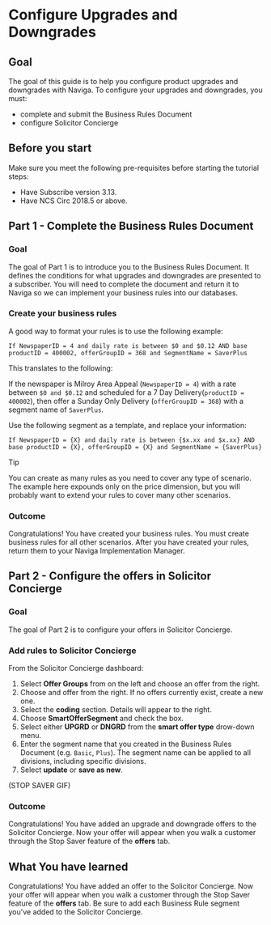 # Configure Upgrades and Downgrades

## Goal

The goal of this guide is to help you configure product upgrades and downgrades with Naviga. To configure your upgrades and downgrades, you must:

- complete and submit the Business Rules Document
- configure Solicitor Concierge

## Before you start

Make sure you meet the following pre-requisites before starting the tutorial steps:

- Have Subscribe version 3.13.
- Have NCS Circ 2018.5 or above.

## Part 1 - Complete the Business Rules Document

### Goal

The goal of Part 1 is to introduce you to the Business Rules Document. It defines the conditions for what upgrades and downgrades are presented to a subscriber. You will need to complete the document and return it to Naviga so we can implement your business rules into our databases.

### Create your business rules

A good way to format your rules is to use the following example:

`If NewspaperID = 4 and daily rate is between $0 and $0.12 AND base productID = 400002, offerGroupID = 368 and SegmentName = SaverPlus`

This translates to the following:

If the newspaper is Milroy Area Appeal (`NewspaperID = 4`) with a rate between `$0 and $0.12` and scheduled for a 7 Day Delivery(`productID = 400002`), then offer a Sunday Only Delivery (`offerGroupID = 368`) with a segment name of `SaverPlus`.

Use the following segment as a template, and replace your information:

`If NewspaperID = {X} and daily rate is between {$x.xx and $x.xx} AND base productID = {X}, offerGroupID = {X} and SegmentName = {SaverPlus}`

> [!Tip]
> You can create as many rules as you need to cover any type of scenario. The example here expounds only on the price dimension, but you will probably want to extend your rules to cover many other scenarios.

### Outcome

Congratulations! You have created your business rules. You must create business rules for all other scenarios. After you have created your rules, return them to your Naviga Implementation Manager.

## Part 2 - Configure the offers in Solicitor Concierge

### Goal

The goal of Part 2 is to configure your offers in Solicitor Concierge.

### Add rules to Solicitor Concierge

From the Solicitor Concierge dashboard:

1. Select **Offer Groups** from on the left and choose an offer from the right. 
2. Choose and offer from the right. If no offers currently exist, create a new one.
3. Select the **coding** section.  Details will appear to the right.
4. Choose **SmartOfferSegment** and check the box.
5. Select either **UPGRD** or **DNGRD** from the **smart offer type** drow-down menu.
6. Enter the segment name that you created in the Business Rules Document (e.g. `Basic`, `Plus`). The segment name can be applied to all divisions, including specific divisions.
7. Select **update** or **save as new**.

(STOP SAVER GIF)

### Outcome

Congratulations! You have added an upgrade and downgrade offers to the Solicitor Concierge. Now your offer will appear when you walk a customer through the Stop Saver feature of the **offers** tab.

## What You have learned

Congratulations! You have added an offer to the Solicitor Concierge. Now your offer will appear when you walk a customer through the Stop Saver feature of the **offers** tab. Be sure to add each Business Rule segment you've added to the Solicitor Concierge.
